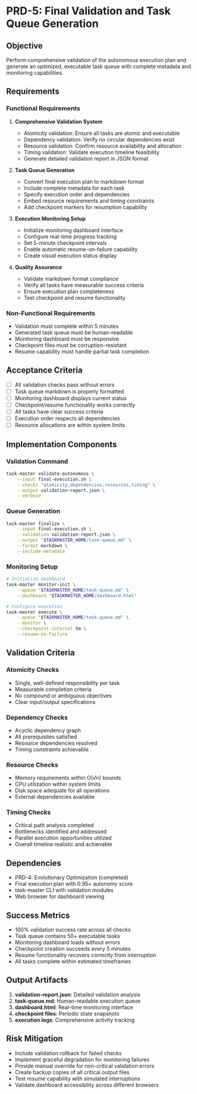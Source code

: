 # PRD-5: Final Validation and Task Queue Generation

## Objective
Perform comprehensive validation of the autonomous execution plan and generate an optimized, executable task queue with complete metadata and monitoring capabilities.

## Requirements

### Functional Requirements

1. **Comprehensive Validation System**
   - Atomicity validation: Ensure all tasks are atomic and executable
   - Dependency validation: Verify no circular dependencies exist
   - Resource validation: Confirm resource availability and allocation
   - Timing validation: Validate execution timeline feasibility
   - Generate detailed validation report in JSON format

2. **Task Queue Generation**
   - Convert final execution plan to markdown format
   - Include complete metadata for each task
   - Specify execution order and dependencies
   - Embed resource requirements and timing constraints
   - Add checkpoint markers for resumption capability

3. **Execution Monitoring Setup**
   - Initialize monitoring dashboard interface
   - Configure real-time progress tracking
   - Set 5-minute checkpoint intervals
   - Enable automatic resume-on-failure capability
   - Create visual execution status display

4. **Quality Assurance**
   - Validate markdown format compliance
   - Verify all tasks have measurable success criteria
   - Ensure execution plan completeness
   - Test checkpoint and resume functionality

### Non-Functional Requirements
- Validation must complete within 5 minutes
- Generated task queue must be human-readable
- Monitoring dashboard must be responsive
- Checkpoint files must be corruption-resistant
- Resume capability must handle partial task completion

## Acceptance Criteria
- [ ] All validation checks pass without errors
- [ ] Task queue markdown is properly formatted
- [ ] Monitoring dashboard displays current status
- [ ] Checkpoint/resume functionality works correctly
- [ ] All tasks have clear success criteria
- [ ] Execution order respects all dependencies
- [ ] Resource allocations are within system limits

## Implementation Components

### Validation Command
```bash
task-master validate-autonomous \
    --input final-execution.sh \
    --checks "atomicity,dependencies,resources,timing" \
    --output validation-report.json \
    --verbose
```

### Queue Generation
```bash
task-master finalize \
    --input final-execution.sh \
    --validation validation-report.json \
    --output "$TASKMASTER_HOME/task-queue.md" \
    --format markdown \
    --include-metadata
```

### Monitoring Setup
```bash
# Initialize dashboard
task-master monitor-init \
    --queue "$TASKMASTER_HOME/task-queue.md" \
    --dashboard "$TASKMASTER_HOME/dashboard.html"

# Configure execution
task-master execute \
    --queue "$TASKMASTER_HOME/task-queue.md" \
    --monitor \
    --checkpoint-interval 5m \
    --resume-on-failure
```

## Validation Criteria

### Atomicity Checks
- Single, well-defined responsibility per task
- Measurable completion criteria
- No compound or ambiguous objectives
- Clear input/output specifications

### Dependency Checks
- Acyclic dependency graph
- All prerequisites satisfied
- Resource dependencies resolved
- Timing constraints achievable

### Resource Checks
- Memory requirements within O(√n) bounds
- CPU utilization within system limits
- Disk space adequate for all operations
- External dependencies available

### Timing Checks
- Critical path analysis completed
- Bottlenecks identified and addressed
- Parallel execution opportunities utilized
- Overall timeline realistic and achievable

## Dependencies
- PRD-4: Evolutionary Optimization (completed)
- Final execution plan with 0.95+ autonomy score
- task-master CLI with validation modules
- Web browser for dashboard viewing

## Success Metrics
- 100% validation success rate across all checks
- Task queue contains 50+ executable tasks
- Monitoring dashboard loads without errors
- Checkpoint creation succeeds every 5 minutes
- Resume functionality recovers correctly from interruption
- All tasks complete within estimated timeframes

## Output Artifacts
1. **validation-report.json**: Detailed validation analysis
2. **task-queue.md**: Human-readable execution queue
3. **dashboard.html**: Real-time monitoring interface
4. **checkpoint files**: Periodic state snapshots
5. **execution logs**: Comprehensive activity tracking

## Risk Mitigation
- Include validation rollback for failed checks
- Implement graceful degradation for monitoring failures
- Provide manual override for non-critical validation errors
- Create backup copies of all critical output files
- Test resume capability with simulated interruptions
- Validate dashboard accessibility across different browsers